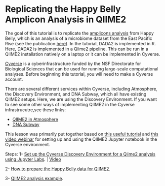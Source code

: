 # Replicating the Happy Belly Amplicon Analysis in QIIME2


The goal of this tutorial is to replicate the [amplicons analysis](https://astrobiomike.github.io/amplicon/) from Happy Belly, which is an analysis of a microbiome dataset from the East Pacific Rise (see the publication [here](https://www.frontiersin.org/articles/10.3389/fmicb.2015.01470/full)). In the tutorial, DADA2 is implemented in R. Here, DADA2 is implemented in a Qiime2 pipeline. This can be run in a QIIME2 installation natively on a laptop or it can be implemented in Cyverse.

[Cyverse](https://cyverse.org/) is a cyberinfrastructure funded by the NSF Directorate for Biological Sciences that can be used for running large-scale computational analyses. Before beginning this tutorial, you will need to make a Cyverse account.

There are several different services within Cyverse, including Atmosphere, the Discovery Environment, and DNA Subway, which all have existing QIIME2 setups. Here, we are using the Discovery Environment. If you want to see some other ways of implementing QIIME2 in the Cyverse infrastrucutre,see these links:

- [QIIME2 in Atmosphere](https://github.com/joslynnlee/qiime2-workflow-cyverse/wiki) 
- [DNA Subway](https://dnasubway.cyverse.org/) 


This lesson was primarily put together based on [this useful tutorial](https://cyverse-jupyter-qiime2.readthedocs-hosted.com/en/latest/) and [this video webinar](https://www.youtube.com/watch?time_continue=561&v=9AT2YHkduz0&feature=emb_logo) for setting up and using the QIIME2 Jupyter notebook in the Cyverse environment. 

Steps:
  1- [Set up the Cyverse Discovery Environment for a Qiime2 analysis using Jupyter Labs](https://github.com/biovcnet/topic-amplicons/blob/master/Lesson03a/setting.up.md). | [Video](https://youtu.be/zNdho4gwZ9M)
  
  2- [How to prepare the Happy Belly data for QIIME2](https://github.com/biovcnet/topic-amplicons/blob/master/Lesson03a/organize.data.md).  
  
  3- [QIIME2 analysis example](https://github.com/biovcnet/topic-amplicons/blob/master/Lesson03a/analysis.md). 

